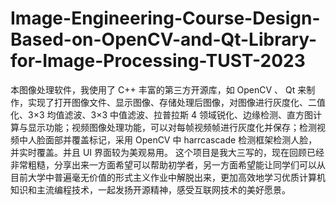# Image-Engineering-Course-Design-Based-on-OpenCV-and-Qt-Library-for-Image-Processing-TUST-2023
本图像处理软件，我使用了 C++ 丰富的第三方开源库，如 OpenCV 、 Qt 来制作，实现了打开图像文件、显示图像、存储处理后图像，对图像进行灰度化、二值化、3×3 均值滤波、3×3 中值滤波、拉普拉斯 4 领域锐化、边缘检测、直方图计算与显示功能；视频图像处理功能，可以对每帧视频帧进行灰度化并保存；检测视频中人脸面部并覆盖标记，采用 OpenCV 中 harrcascade 检测框架检测人脸，并实时覆盖。并且 UI 界面较为美观易用。  这个项目是我大三写的，现在回顾已经非常粗糙，分享出来一方面希望可以帮助初学者，另一方面希望能让同学们可以从目前大学中普遍毫无价值的形式主义作业中解脱出来，更加高效地学习优质计算机知识和主流编程技术，一起发扬开源精神，感受互联网技术的美好愿景。
